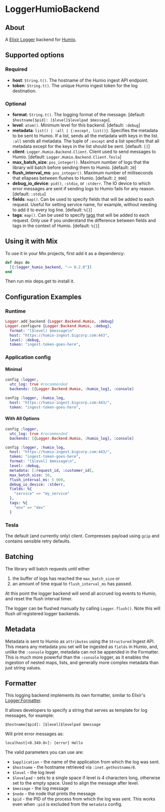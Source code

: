 LoggerHumioBackend
=======================

## About

A [Elixir Logger](http://elixir-lang.org/docs/v1.0/logger/Logger.html) backend for [Humio](https://www.humio.com/).

## Supported options

### Required
* **host**: `String.t()`. The hostname of the Humio ingest API endpoint.
* **token**: `String.t()`. The unique Humio ingest token for the log destination.

### Optional
* **format**: `String.t()`. The logging format of the message. [default: `$hostname[$pid]: [$level]$levelpad $message`].
* **level**: `atom()`. Minimum level for this backend. [default: `:debug`]
* **metadata**: `list() | :all | {:except, list()}`. Specifies the metadata to be sent to Humio. If a list, sends all the metadata with keys in the list. `:all` sends all metadata. The tuple of `:except` and a list specifies that all metadata except for the keys in the list should be sent. [default: `[]`]
* **client**: `Logger.Humio.Backend.Client`.  Client used to send messages to Humio.  [default: `Logger.Humio.Backend.Client.Tesla`]
* **max_batch_size**: `pos_integer()`. Maximum number of logs that the library will batch before sending them to Humio.  [default: `20`]
* **flush_interval_ms**: `pos_integer()`.  Maximum number of milliseconds that ellapses between flushes to Humio. [default: `2_000`]
* **debug_io_device**: `pid()`, `:stdio`, or `:stderr`. The IO device to which error messages are sent if sending logs to Humio fails for any reason. [default: `:stdio`]
* **fields**: `map()`. Can be used to specify fields that will be added to each request. Useful for setting service name, for example, without needing to add it to every log line. [default: `%{}`]
* **tags**: `map()`. Can be used to specify [tags](https://docs.humio.com/ingesting-data/parsers/tagging/) that will be added to each request. Only use if you understand the difference between fields and tags in the context of Humio. [default: `%{}`]

## Using it with Mix

To use it in your Mix projects, first add it as a dependency:

```elixir
def deps do
  [{:logger_humio_backend, "~> 0.2.0"}]
end
```
Then run mix deps.get to install it.

## Configuration Examples

### Runtime

```elixir
Logger.add_backend {Logger.Backend.Humio, :debug}
Logger.configure {Logger.Backend.Humio, :debug},
  format: "[$level] $message\n"
  host: "https://humio-ingest.bigcorp.com:443",
  level: :debug,
  token: "ingest-token-goes-here",
```

### Application config

#### Minimal

```elixir
config :logger,
  utc_log: true #recommended
  backends: [{Logger.Backend.Humio, :humio_log}, :console]

config :logger, :humio_log,
  host: "https://humio-ingest.bigcorp.com:443/",
  token: "ingest-token-goes-here",
```

#### With All Options
```elixir
config :logger,
  utc_log: true #recommended
  backends: [{Logger.Backend.Humio, :humio_log}, :console]

config :logger, :humio_log,
  host: "https://humio-ingest.bigcorp.com:443/",
  token: "ingest-token-goes-here",
  format: "[$level] $message\n",
  level: :debug,
  metadata: [:request_id, :customer_id],
  max_batch_size: 50,
  flush_interval_ms: 5_000,
  debug_io_device: :stderr,
  fields: %{
    "service" => "my_service"
  },
  tags: %{
    "env" => "dev"
  }
```

### Tesla

The default (and currently only) client.  Compresses payload using `gzip` and contains sensible retry defaults.

## Batching

The library will batch requests until either
1. the buffer of logs has reached the `max_batch_size` or
2. an amount of time equal to `flush_interval_ms` has passed.

At this point the logger backend will send all accrued log events to Humio, and reset the flush interval timer.

The logger can be flushed manually by calling `Logger.flush()`.  Note this will flush _all_ registered logger backends.

## Metadata

Metadata is sent to Humio as `attributes` using the `Structured` Ingest API. This means any metadata you set will be ingested as `fields` in Humio, and, unlike the `:console` logger, metadata can not be appended in the Formatter. This is much more powerful than the `:console` logger, as it enables the ingestion of nested maps, lists, and generally more complex metadata than just string values.

## Formatter

This logging backend implements its own formatter, similar to Elixir's [Logger.Formatter](https://hexdocs.pm/logger/Logger.Formatter.html).

It allows developers to specify a string that serves as template for log messages, for example:

```
$hostname[$pid]: [$level]$levelpad $message
```

Will print error messages as:

```
localhost[<0.349.0>]: [error] Hello
```

The valid parameters you can use are: 

* `$application` - the name of the application from which the log was sent.
* `$hostname` - the hostname retrieved via `:inet.gethostname/0`.
* `$level` - the log level
* `$levelpad` - sets to a single space if level is 4 characters long, otherwise set to the empty space. Used to align the message after level.
* `$message` - the log message
* `$node` - the node that prints the message
* `$pid` - the PID of the process from which the log was sent. This works even when `:pid` is excluded from the `metadata` config.